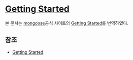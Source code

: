 # [Getting Started](http://mongoosejs.com/docs/index.html)

본 문서는 [mongoose](http://mongoosejs.com/index.html)공식 사이트의 [Getting Started](http://mongoosejs.com/docs/index.html)를 번역하였다.



## 참조

* [Getting Started](http://mongoosejs.com/docs/index.html)
